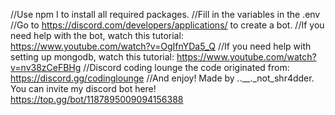 //Use npm I to install all required packages.
//Fill in the variables in the .env
//Go to https://discord.com/developers/applications/ to create a bot.
//If you need help with the bot, watch this tutorial: https://www.youtube.com/watch?v=OgIfnYDa5_Q
//If you need help with setting up mongodb, watch this tutorial: https://www.youtube.com/watch?v=nv38zCeFBHg
//Discord coding lounge the code originated from: https://discord.gg/codinglounge
//And enjoy! Made by _._.__._not_shr4dder. You can invite my discord bot here! https://top.gg/bot/1187895009094156388
